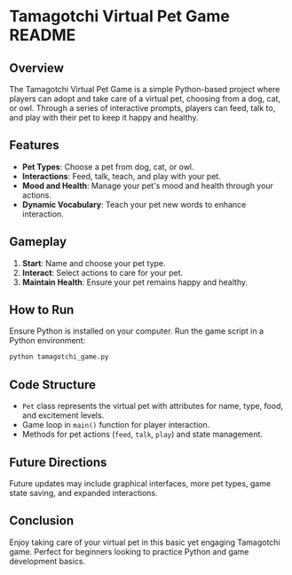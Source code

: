 # Tamagotchi Virtual Pet Game README

## Overview
The Tamagotchi Virtual Pet Game is a simple Python-based project where players can adopt and take care of a virtual pet, choosing from a dog, cat, or owl. Through a series of interactive prompts, players can feed, talk to, and play with their pet to keep it happy and healthy.

## Features
- **Pet Types**: Choose a pet from dog, cat, or owl.
- **Interactions**: Feed, talk, teach, and play with your pet.
- **Mood and Health**: Manage your pet's mood and health through your actions.
- **Dynamic Vocabulary**: Teach your pet new words to enhance interaction.

## Gameplay
1. **Start**: Name and choose your pet type.
2. **Interact**: Select actions to care for your pet.
3. **Maintain Health**: Ensure your pet remains happy and healthy.

## How to Run
Ensure Python is installed on your computer. Run the game script in a Python environment:

```bash
python tamagotchi_game.py
```

## Code Structure
- `Pet` class represents the virtual pet with attributes for name, type, food, and excitement levels.
- Game loop in `main()` function for player interaction.
- Methods for pet actions (`feed`, `talk`, `play`) and state management.

## Future Directions
Future updates may include graphical interfaces, more pet types, game state saving, and expanded interactions.

## Conclusion
Enjoy taking care of your virtual pet in this basic yet engaging Tamagotchi game. Perfect for beginners looking to practice Python and game development basics.
